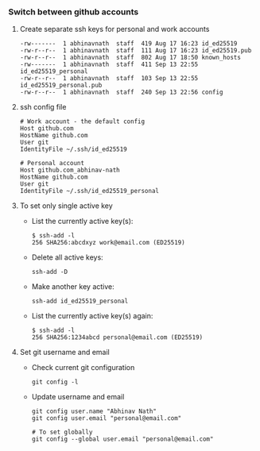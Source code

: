 ### Switch between github accounts


1. Create separate ssh keys for personal and work accounts

   ```shell
   -rw-------  1 abhinavnath  staff  419 Aug 17 16:23 id_ed25519
   -rw-r--r--  1 abhinavnath  staff  111 Aug 17 16:23 id_ed25519.pub
   -rw-r--r--  1 abhinavnath  staff  802 Aug 17 18:50 known_hosts
   -rw-------  1 abhinavnath  staff  411 Sep 13 22:55 id_ed25519_personal
   -rw-r--r--  1 abhinavnath  staff  103 Sep 13 22:55 id_ed25519_personal.pub
   -rw-r--r--  1 abhinavnath  staff  240 Sep 13 22:56 config
   ```


2. ssh config file

   ```shell
   # Work account - the default config
   Host github.com
   HostName github.com
   User git
   IdentityFile ~/.ssh/id_ed25519

   # Personal account
   Host github.com_abhinav-nath
   HostName github.com
   User git
   IdentityFile ~/.ssh/id_ed25519_personal
   ```


3. To set only single active key

   - List the currently active key(s):

     ```shell
     $ ssh-add -l
     256 SHA256:abcdxyz work@email.com (ED25519)
     ```

   - Delete all active keys:

     ```shell
     ssh-add -D
     ```

   - Make another key active:

     ```shell
     ssh-add id_ed25519_personal
     ```

   - List the currently active key(s) again:

     ```shell
     $ ssh-add -l
     256 SHA256:1234abcd personal@email.com (ED25519)
     ```


4. Set git username and email

   - Check current git configuration

     ```shell
     git config -l
     ```

   - Update username and email

     ```shell
     git config user.name "Abhinav Nath"
     git config user.email "personal@email.com"
     
     # To set globally
     git config --global user.email "personal@email.com"
     ```